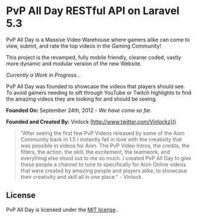 # PvP All Day RESTful API on Laravel 5.3

PvP All Day is a Massive Video Warehouse where gamers alike can come to view, submit, and rate the top videos in the Gaming Community!

This project is the revamped, fully mobile friendly, cleaner coded, vastly more dynamic and modular version of the new Website.

_Currently a Work in Progress..._

PvP All Day was founded to showcase the videos that players should see. To avoid gamers needing to sift through YouTube or Twitch highlights to find the amazing videos they are looking for and should be seeing.

**Founded On:** September 24th, 2012 - _We have come so far._

**Founded and Created By:** Vinlock [http://www.twitter.com/Vinlockz]()

> "After seeing the first few PvP Videos released by some of the Aion Community back in 1.5 I instantly fell in love with the creativity that was possible in videos for Aion. The PvP Video Intros, the credits, the filters, the action, the skill, the excitement, the teamwork, and everything else stood out to me so much. I created PvP All Day to give these people a channel to tune to specifically for Aion Online videos that were created by amazing people and players alike, to showcase their creativity and skill all in one place." - Vinlock

## License

PvP All Day is licensed under the [MIT license](http://opensource.org/licenses/MIT)..
